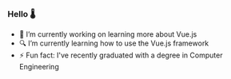 ### Hello 🌡

- 🥄 I’m currently working on learning more about Vue.js
- 🔍 I’m currently learning how to use the Vue.js framework 
- ⚡ Fun fact: I've recently graduated with a degree in Computer Engineering  
<!--
**leightonoff/leightonoff** is a ✨ _special_ ✨ repository because its `README.md` (this file) appears on your GitHub profile.

Here are some ideas to get you started:



- 👯 I’m looking to collaborate on ...
- 🤔 I’m looking for help with ...
- 💬 Ask me about ...
- 📫 How to reach me: ...
- 😄 Pronouns: ...
-->
